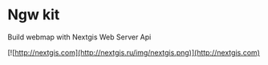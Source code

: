 # Ngw kit

Build webmap with Nextgis Web Server Api

[![http://nextgis.com](http://nextgis.ru/img/nextgis.png)](http://nextgis.com)
